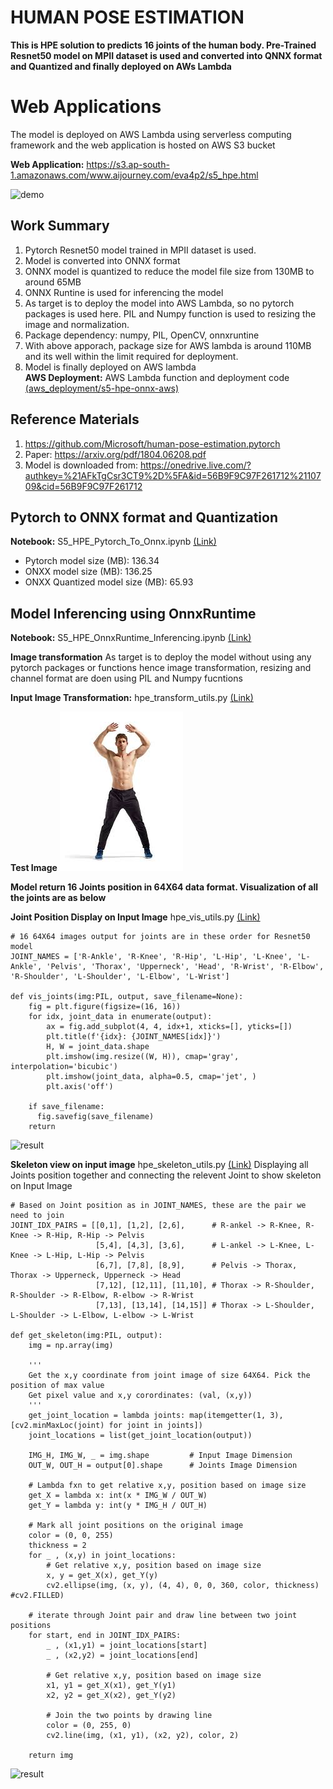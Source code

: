 # HUMAN POSE ESTIMATION

**This is HPE solution to predicts 16 joints of the human body. Pre-Trained Resnet50 model on MPII dataset is used and converted into QNNX format and Quantized and finally deployed on AWs Lambda**

# Web Applications

The model is deployed on AWS Lambda using serverless computing framework and the web application is hosted on AWS S3 bucket

**Web Application:** https://s3.ap-south-1.amazonaws.com/www.aijourney.com/eva4p2/s5_hpe.html

![demo](doc_images/s5_demo_hpe.gif)

## Work Summary

1. Pytorch Resnet50 model trained in MPII dataset is used.
2. Model is converted into ONNX format
3. ONNX model is quantized to reduce the model file size from 130MB to around 65MB
4. ONNX Runtine is used for inferencing the model
5. As target is to deploy the model into AWS Lambda, so no pytorch packages is used here. PIL and Numpy function is used to resizing the image and normalization.
6. Package dependency: numpy, PIL, OpenCV, onnxruntine
7. With above apporach, package size for AWS lambda is around 110MB and its well within the limit required for deployment.
9. Model is finally deployed on AWS lambda  
   **AWS Deployment:** AWS Lambda function and deployment code [(aws_deployment/s5-hpe-onnx-aws)](aws_deployment/s5-hpe-onnx-aws)


## Reference Materials
1. https://github.com/Microsoft/human-pose-estimation.pytorch
2. Paper: https://arxiv.org/pdf/1804.06208.pdf
3. Model is downloaded from: https://onedrive.live.com/?authkey=%21AFkTgCsr3CT9%2D%5FA&id=56B9F9C97F261712%2110709&cid=56B9F9C97F261712

## Pytorch to ONNX format and Quantization
 
**Notebook:** S5_HPE_Pytorch_To_Onnx.ipynb [(Link)](notebooks/S5_HPE_Pytorch_To_Onnx.ipynb)

- Pytorch model size (MB): 136.34
- ONXX model size (MB): 136.25
- ONXX Quantized model size (MB): 65.93

## Model Inferencing using OnnxRuntime
 
**Notebook:** S5_HPE_OnnxRuntime_Inferencing.ipynb [(Link)](notebooks/S5_HPE_OnnxRuntime_Inferencing.ipynb)

**Image transformation**
As target is to deploy the model without using any pytorch packages or functions hence image transformation, resizing and channel format are doen using PIL and Numpy fucntions

**Input Image Transformation:** hpe_transform_utils.py [(Link)](notebooks/utils/hpe_transform_utils.py)

**Test Image**
![result](doc_images/test_image.jpg)

**Model return 16 Joints position in 64X64 data format. Visualization of all the joints are as below**

**Joint Position Display on Input Image** hpe_vis_utils.py [(Link)](notebooks/utils/hpe_vis_utils.py)
```
# 16 64X64 images output for joints are in these order for Resnet50 model
JOINT_NAMES = ['R-Ankle', 'R-Knee', 'R-Hip', 'L-Hip', 'L-Knee', 'L-Ankle', 'Pelvis', 'Thorax', 'Upperneck', 'Head', 'R-Wrist', 'R-Elbow', 'R-Shoulder', 'L-Shoulder', 'L-Elbow', 'L-Wrist']

def vis_joints(img:PIL, output, save_filename=None):
    fig = plt.figure(figsize=(16, 16))
    for idx, joint_data in enumerate(output):
        ax = fig.add_subplot(4, 4, idx+1, xticks=[], yticks=[])
        plt.title(f'{idx}: {JOINT_NAMES[idx]}')
        H, W = joint_data.shape
        plt.imshow(img.resize((W, H)), cmap='gray', interpolation='bicubic')
        plt.imshow(joint_data, alpha=0.5, cmap='jet', )
        plt.axis('off')
    
    if save_filename:
      fig.savefig(save_filename)
    return
```

![result](doc_images/joints_onnx.jpg)

**Skeleton view on input image** hpe_skeleton_utils.py [(Link)](notebooks/utils/hpe_skeleton_utils.py)
Displaying all Joints position together and connecting the relevent Joint to show skeleton on Input Image
```
# Based on Joint position as in JOINT_NAMES, these are the pair we need to join
JOINT_IDX_PAIRS = [[0,1], [1,2], [2,6],      # R-ankel -> R-Knee, R-Knee -> R-Hip, R-Hip -> Pelvis
                   [5,4], [4,3], [3,6],      # L-ankel -> L-Knee, L-Knee -> L-Hip, L-Hip -> Pelvis
                   [6,7], [7,8], [8,9],      # Pelvis -> Thorax, Thorax -> Upperneck, Upperneck -> Head
                   [7,12], [12,11], [11,10], # Thorax -> R-Shoulder, R-Shoulder -> R-Elbow, R-elbow -> R-Wrist
                   [7,13], [13,14], [14,15]] # Thorax -> L-Shoulder, L-Shoulder -> L-Elbow, L-elbow -> L-Wrist
				   
def get_skeleton(img:PIL, output):
    img = np.array(img)

    '''
    Get the x,y coordinate from joint image of size 64X64. Pick the position of max value
    Get pixel value and x,y corordinates: (val, (x,y))
    '''
    get_joint_location = lambda joints: map(itemgetter(1, 3), [cv2.minMaxLoc(joint) for joint in joints])
    joint_locations = list(get_joint_location(output))
        
    IMG_H, IMG_W, _ = img.shape         # Input Image Dimension
    OUT_W, OUT_H = output[0].shape      # Joints Image Dimension

    # Lambda fxn to get relative x,y, position based on image size
    get_X = lambda x: int(x * IMG_W / OUT_W)
    get_Y = lambda y: int(y * IMG_H / OUT_H)

    # Mark all joint positions on the original image
    color = (0, 0, 255)
    thickness = 2
    for _ , (x,y) in joint_locations:
        # Get relative x,y, position based on image size
        x, y = get_X(x), get_Y(y)
        cv2.ellipse(img, (x, y), (4, 4), 0, 0, 360, color, thickness) #cv2.FILLED)

    # iterate through Joint pair and draw line between two joint positions
    for start, end in JOINT_IDX_PAIRS:
        _ , (x1,y1) = joint_locations[start]
        _ , (x2,y2) = joint_locations[end]

        # Get relative x,y, position based on image size
        x1, y1 = get_X(x1), get_Y(y1)
        x2, y2 = get_X(x2), get_Y(y2)

        # Join the two points by drawing line
        color = (0, 255, 0)        
        cv2.line(img, (x1, y1), (x2, y2), color, 2)
            
    return img
```
![result](doc_images/sketelon_onnx.jpg)






